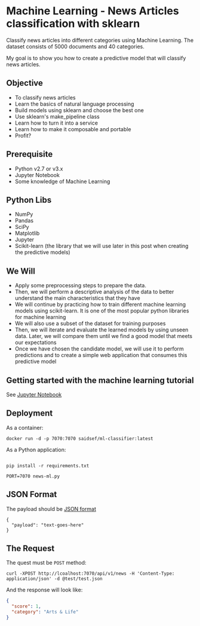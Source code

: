 # Machine Learning - News Articles classification with sklearn

Classify news articles into different categories using Machine Learning.  The dataset consists of 5000 documents and 40 categories.

My goal is to show you how to create a predictive model that will classify news articles.

## Objective
 - To classify news articles
 - Learn the basics of natural language processing
 - Build models using sklearn and choose the best one
 - Use sklearn's make_pipeline class
 - Learn how to turn it into a service
 - Learn how to make it composable and portable
 - Profit?

## Prerequisite
 - Python v2.7 or v3.x
 - Jupyter Notebook
 - Some knowledge of Machine Learning

## Python Libs
 - NumPy
 - Pandas
 - SciPy
 - Matplotlib
 - Jupyter
 - Scikit-learn (the library that we will use later in this post when creating the predictive models)

## We Will 
 - Apply some preprocessing steps to prepare the data.
 - Then, we will perform a descriptive analysis of the data to better understand the main characteristics that they have
 - We will continue by practicing how to train different machine learning models using scikit-learn. It is one of the most popular python libraries for machine learning 
 - We will also use a subset of the dataset for training purposes
 - Then, we will iterate and evaluate the learned models by using unseen data. Later, we will compare them until we find a good model that meets our expectations
 - Once we have chosen the candidate model, we will use it to perform predictions and to create a simple web application that consumes this predictive model

## Getting started with the machine learning tutorial

See [Jupyter Notebook](news-clf-ml.ipynb)

## Deployment

As a container:

```shell
docker run -d -p 7070:7070 saidsef/ml-classifier:latest
```

As a Python application:

```shell

pip install -r requirements.txt

PORT=7070 news-ml.py
```

## JSON Format

The payload should be [JSON format](test/test.json)

```shell
{
  "payload": "text-goes-here"
}
```

## The Request

The quest must be `POST` method:

```shell
curl -XPOST http://lcoalhost:7070/api/v1/news -H 'Content-Type: application/json' -d @test/test.json
```

And the response will look like:

```json
{
  "score": 1,
  "category": "Arts & Life"
}
```
